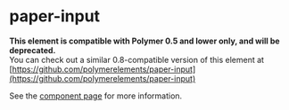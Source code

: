 paper-input
===================

**This element is compatible with Polymer 0.5 and lower only, and will be deprecated.**  
You can check out a similar 0.8-compatible version of this element at [https://github.com/polymerelements/paper-input](https://github.com/polymerelements/paper-input)

See the [component page](https://www.polymer-project.org/0.5/docs/elements/paper-input.html) for more information.
